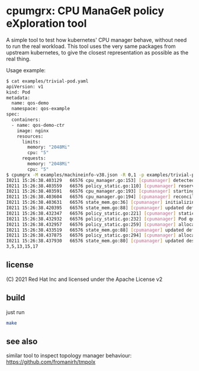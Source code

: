 # cpumgrx: CPU ManaGeR policy eXploration tool

A simple tool to test how kubernetes' CPU manager behave, without need to run the real workload.
This tool uses the very same packages from upstream kubernetes, to give the closest representation as
possible as the real thing.

Usage example:
```bash
$ cat examples/trivial-pod.yaml 
apiVersion: v1
kind: Pod
metadata:
  name: qos-demo
  namespace: qos-example
spec:
  containers:
  - name: qos-demo-ctr
    image: nginx
    resources:
      limits:
        memory: "2048Mi"
        cpu: "5"
      requests:
        memory: "2048Mi"
        cpu: "5"
$ cpumgrx -M examples/machineinfo-v38.json -R 0,1 -p examples/trivial-pod.yaml 
I0211 15:26:38.403129   66576 cpu_manager.go:153] [cpumanager] detected CPU topology: &{24 12 2 map[0:{0 1 0} 1:{1 0 1} 2:{0 1 2} 3:{1 0 3} 4:{0 1 4} 5:{1 0 5} 6:{0 1 6} 7:{1 0 7} 8:{0 1 8} 9:{1 0 9} 10:{0 1 10} 11:{1 0 11} 12:{0 1 0} 13:{1 0 1} 14:{0 1 2} 15:{1 0 3} 16:{0 1 4} 17:{1 0 5} 18:{0 1 6} 19:{1 0 7} 20:{0 1 8} 21:{1 0 9} 22:{0 1 10} 23:{1 0 11}]}
I0211 15:26:38.403559   66576 policy_static.go:110] [cpumanager] reserved 2 CPUs ("0-1") not available for exclusive assignment
I0211 15:26:38.403591   66576 cpu_manager.go:193] [cpumanager] starting with static policy
I0211 15:26:38.403604   66576 cpu_manager.go:194] [cpumanager] reconciling every 10m0s
I0211 15:26:38.403631   66576 state_mem.go:36] [cpumanager] initializing new in-memory state store
I0211 15:26:38.420395   66576 state_mem.go:88] [cpumanager] updated default cpuset: "0-23"
I0211 15:26:38.432347   66576 policy_static.go:221] [cpumanager] static policy: Allocate (pod: qos-demo_qos-example(), container: qos-demo-ctr)
I0211 15:26:38.432932   66576 policy_static.go:232] [cpumanager] Pod qos-demo_qos-example(), Container qos-demo-ctr Topology Affinity is: {<nil> false}
I0211 15:26:38.432957   66576 policy_static.go:259] [cpumanager] allocateCpus: (numCPUs: 5, socket: <nil>)
I0211 15:26:38.433519   66576 state_mem.go:88] [cpumanager] updated default cpuset: "0-2,4,6-12,14,16,18-23"
I0211 15:26:38.437875   66576 policy_static.go:294] [cpumanager] allocateCPUs: returning "3,5,13,15,17"
I0211 15:26:38.437930   66576 state_mem.go:80] [cpumanager] updated desired cpuset (pod: , container: qos-demo-ctr, cpuset: "3,5,13,15,17")
3,5,13,15,17
```

## license
(C) 2021 Red Hat Inc and licensed under the Apache License v2

## build
just run
```bash
make
```

## see also
similar tool to inspect topology manager behaviour: https://github.com/fromanirh/tmpolx
